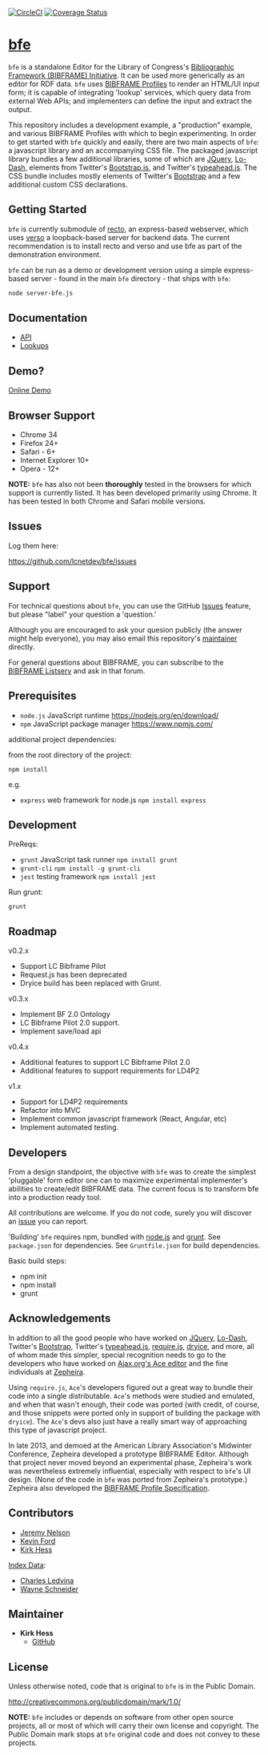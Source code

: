[![CircleCI](https://circleci.com/gh/LD4P/sinopia_editor.svg?style=svg)](https://circleci.com/gh/LD4P/sinopia_editor)
[![Coverage Status](https://coveralls.io/repos/github/LD4P/sinopia_editor/badge.svg?branch=master)](https://coveralls.io/github/LD4P/sinopia_editor?branch=master)

[bfe][demo-page]
=======================

`bfe` is a standalone Editor for the Library of Congress's [Bibliographic Framework
(BIBFRAME) Initiative][bfi].  It can be used more generically as an editor for RDF data.
`bfe` uses [BIBFRAME Profiles][profilespec] to render an HTML/UI input form; it is
capable of integrating 'lookup' services, which query data from external Web APIs;
and implementers can define the input and extract the output.

This repository includes a development example, a "production" example, and
various BIBFRAME Profiles with which to begin experimenting. In order
to get started with `bfe` quickly and easily, there are two main aspects of `bfe`:
a javascript library and an accompanying CSS file.  The packaged javascript
library bundles a few additional libraries, some of which are [JQuery], [Lo-Dash],
elements from Twitter's [Bootstrap.js][Bootstrap], and
Twitter's [typeahead.js].  The CSS bundle includes mostly elements of
Twitter's [Bootstrap] and a few additional custom CSS declarations.

<!-- section links -->

[demo-page]: http://bibframe.org/bibliomata/bfe/index.html
[ontology]: http://id.loc.gov/ontologies/bibframe/
[bfi]: http://www.loc.gov/bibframe/
[profilespec]: http://bibframe.org/documentation/bibframe-profilespec/

Getting Started
---------------
`bfe` is currently submodule of [recto](http://github.com/lcnetdev/recto), an express-based webserver, which uses [verso](http://github.com/lcnetdev/verso) a loopback-based server for backend data. The current recommendation is to install recto and verso and use bfe as part of the demonstration environment.

`bfe` can be run as a demo or development version using a simple express-based server - found in the main `bfe` directory -
that ships with `bfe`:

```bash
node server-bfe.js
```

Documentation
-------------

* [API]
* [Lookups][lookups-info]

[API]: https://github.com/lcnetdev/bfe/blob/master/docs/bfe-api.md
[lookups-info]: https://github.com/lcnetdev/bfe/blob/master/docs/bfe-lookups.md


Demo?
--------

[Online Demo][demo-page]

<!-- section links -->

[demo-page]: http://bibframe.org/bibliomata/bfe/index.html

Browser Support
---------------

* Chrome 34
* Firefox 24+
* Safari - 6+
* Internet Explorer 10+
* Opera - 12+

**NOTE:** `bfe` has also not been **thoroughly** tested in the browsers for which
support is currently listed.  It has been developed primarily using Chrome.
It has been tested in both Chrome and Safari mobile versions.

Issues
------

Log them here:

https://github.com/lcnetdev/bfe/issues


Support
----------------

For technical questions about `bfe`, you can use the GitHub [Issues] feature, but
please "label" your question a 'question.'

Although you are encouraged to ask your quesion publicly (the answer might
help everyone), you may also email this repository's [maintainer][khes]
directly.

For general questions about BIBFRAME, you can subscribe to the [BIBFRAME Listserv][listserv]
and ask in that forum.

<!-- section links -->

[Issues]: https://github.com/lcnetdev/bfe/issues
[khes]: mailto:khes@loc.gov
[listserv]: http://listserv.loc.gov/cgi-bin/wa?SUBED1=bibframe&A=1


Prerequisites
-------------

* `node.js`  JavaScript runtime https://nodejs.org/en/download/
* `npm` JavaScript package manager  https://www.npmjs.com/

additional project dependencies:

from the root directory of the project:

```
npm install
```

e.g.
* `express` web framework for node.js ```npm install express```


Development
-----------

PreReqs:
* `grunt` JavaScript task runner ```npm install grunt```
* `grunt-cli` ```npm install -g grunt-cli```
* `jest` testing framework ```npm install jest```

Run grunt:

```
grunt
```


Roadmap
----------
v0.2.x
* Support LC Bibframe Pilot
* Request.js has been deprecated
* Dryice build has been replaced with Grunt.

v0.3.x
* Implement BF 2.0 Ontology
* LC Bibframe Pilot 2.0 support.
* Implement save/load api

v0.4.x
* Additional features to support LC Bibframe Pilot 2.0
* Additional features to support requirements for LD4P2

v1.x
* Support for LD4P2 requirements
* Refactor into MVC
* Implement common javascript framework (React, Angular, etc)
* Implement automated testing.


Developers
----------

From a design standpoint, the objective with `bfe` was to create the simplest
'pluggable' form editor one can to maximize experimental implementer's abilities
to create/edit BIBFRAME data.  The current focus is to transform bfe into a production ready tool.

All contributions are welcome.  If you do not code, surely you will discover an
[issue] you can report.  

'Building' `bfe` requires npm, bundled with [node.js] and [grunt].  See `package.json` for dependencies.
See `Gruntfile.json` for build dependencies.

Basic build steps:
* npm init
* npm install
* grunt

<!-- section links -->

[issue]: https://github.com/lcnetdev/bfe/issues
[Lookup]: https://github.com/lcnetdev/bfe/tree/master/src/bfelookups.js
[node.js]: http://nodejs.org
[Grunt]: http://gruntjs.com

Acknowledgements
----------

In addition to all the good people who have worked on [JQuery], [Lo-Dash],
Twitter's [Bootstrap], Twitter's [typeahead.js], [require.js], [dryice], and
more, all of whom made this simpler, special recognition needs to
go to the developers who have worked on [Ajax.org's Ace editor][ace] and
the fine individuals at [Zepheira].

Using `require.js`, `Ace`'s developers figured out a great way to bundle their code
into a single distributable.  `Ace`'s methods were studied and emulated, and when
that wasn't enough, their code was ported (with credit, of course, and those
snippets were ported only in support of building the package with `dryice`).  The
`Ace`'s devs also just have a really smart way of approaching this type of
javascript project.

In late 2013, and demoed at the American Library Association's Midwinter Conference,
Zepheira developed a prototype BIBFRAME Editor.  Although that project never moved
beyond an experimental phase, Zepheira's work was nevertheless extremely influential,
especially with respect to `bfe`'s UI design. (None of the code in `bfe` was ported
from Zepheira's prototype.)  Zepheira also developed the [BIBFRAME Profile
Specification][profilespec].

<!-- section links -->

[JQuery]: http://jquery.com/
[Lo-Dash]: http://lodash.com/
[Bootstrap]: http://getbootstrap.com/
[typeahead.js]: https://github.com/twitter/typeahead.js
[require.js]: http://requirejs.org/
[dryice]: https://github.com/mozilla/dryice
[ace]: https://github.com/ajaxorg/ace
[Zepheira]: https://zepheira.com/
[profilespec]: http://bibframe.org/documentation/bibframe-profilespec/


Contributors
-----------

* [Jeremy Nelson](https://github.com/jermnelson)
* [Kevin Ford](https://github.com/kefo)
* [Kirk Hess](https://github.com/kirkhess)

[Index Data](http://indexdata.com/):
* [Charles Ledvina](https://github.com/cledvina)
* [Wayne Schneider](https://github.com/wafschneider)

Maintainer
-----------

* **Kirk Hess**
  * [GitHub](https://github.com/kirkhess)


License
-------

Unless otherwise noted, code that is original to `bfe` is in the Public Domain.

http://creativecommons.org/publicdomain/mark/1.0/

**NOTE:**  `bfe` includes or depends on software from other open source projects, all or
most of which will carry their own license and copyright.  The Public Domain mark
stops at `bfe` original code and does not convey to these projects.
